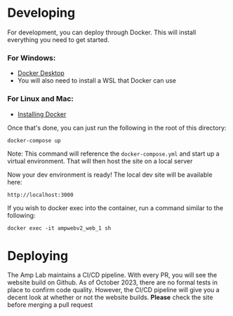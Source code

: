 # Developing

For development, you can deploy through Docker. This will install everything you need to get started. 

### For Windows:
- [Docker Desktop](https://www.docker.com/products/docker-desktop/)
- You will also need to install a WSL that Docker can use

### For Linux and Mac:
- [Installing Docker](https://docs.docker.com/engine/install/ubuntu/)

Once that's done, you can just run the following in the root of this directory:

```
docker-compose up
```

Note: This command will reference the `docker-compose.yml` and start up a virtual environment. That will then host the site on a local server

Now your dev environment is ready! The local dev site will be available here:

```
http://localhost:3000
```

If you wish to docker exec into the container, run a command similar to the following:

```
docker exec -it ampwebv2_web_1 sh
```

# Deploying

The Amp Lab maintains a CI/CD pipeline. With every PR, you will see the website build on Github. As of October 2023, there are no formal tests in place to confirm code quality. However, the CI/CD pipeline will give you a decent look at whether or not the website builds. **Please** check the site before merging a pull request
